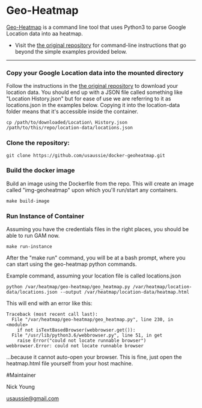 # Geo-Heatmap

[Geo-Heatmap](https://github.com/luka1199/geo-heatmap) is a command line tool that uses Python3 to parse Google Location data into aa heatmap.


* Visit the [the original repository](https://github.com/luka1199/geo-heatmap) for command-line instructions that go beyond the simple examples provided below.

---

### Copy your Google Location data into the mounted directory

Follow the instructions in the [the original repository](https://github.com/luka1199/geo-heatmap) to download your location data. You should end up with a JSON file called something like "Location History.json" but for ease of use we are referring to it as locations.json in the examples below. Copying it into the location-data folder means that it's accessible inside the container. 

```
cp /path/to/downloaded/Location\ History.json /path/to/this/repo/location-data/locations.json
```

### Clone the repository:

```
git clone https://github.com/usaussie/docker-geoheatmap.git
```


### Build the docker image

Build an image using the Dockerfile from the repo. This will create an image called "img-geoheatmap" upon which you'll run/start any containers.

```
make build-image
```

### Run Instance of Container

Assuming you have the credentials files in the right places, you should be able to run GAM now.

```
make run-instance

```

After the "make run" command, you will be at a bash prompt, where you can start using the geo-heatmap python commands. 

Example command, assuming your location file is called locations.json

```
python /var/heatmap/geo-heatmap/geo_heatmap.py /var/heatmap/location-data/locations.json --output /var/heatmap/location-data/heatmap.html
```

This will end with an error like this:

```
Traceback (most recent call last):
  File "/var/heatmap/geo-heatmap/geo_heatmap.py", line 230, in <module>
    if not isTextBasedBrowser(webbrowser.get()):
  File "/usr/lib/python3.6/webbrowser.py", line 51, in get
    raise Error("could not locate runnable browser")
webbrowser.Error: could not locate runnable browser
```

...because it cannot auto-open your browser. This is fine, just open the heatmap.html file yourself from your host machine.


#Maintainer

Nick Young

usaussie@gmail.com